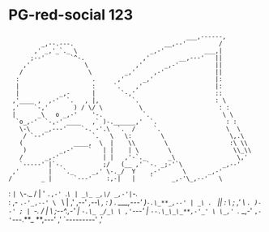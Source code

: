 # PG-red-social 123

                                                     ___,------,
             _,--.---.                         __,--'         /
           ,' _,'_`._ \                    _,-'           ___,|
          ;--'       `^-.                ,'        __,---'   ||
        ,'               \             ,'      _,-'          ||
       /                  \         _,'     ,-'              ||
      :                    .      ,'     _,'                 |:
      |                    :     `.    ,'                    |:
      |           _,-      |       `-,'                      ::
     ,'____ ,  ,-'  `.   , |,         `.                     : \
     ,'    `-,'       ) / \/ \          \                     : :
     |      _\   o _,-'    '-.           `.                    \ \
      `o_,-'  `-,-' ____   ,` )-.______,'  `.                   : :
       \-\    _,---'    `-. -'.\  `.  /     `.                  \  \
        / `--'             `.   \   \:        \                  \,.\
       (              ____,  \  |    \\        \                 :\ \\
        )         _,-'    `   | |    | \        \                 \\_\\
       /      _,-'            | |   ,'-`._      _\                 \,'
       `-----' |`-.           ;/   (__ ,' `-. _;-'`\           _,--'
     ,'        |   `._     _,' \-._/  Y    ,-'      \      _,-'
    /        _ |      `---'    :,-|   |    `     _,-'\_,--'   \

: `| \`-._ / | ' `.,-' `._` \ | _\_ _,\/ _,-'| `-._ \
: ,- `.-'_,--' \ ` \ | ,' ,--' _,--\ _, : ) . \___,---' )`-.\_**_,--' |
_\ . ` || : \ ; ,' \ `. )--' ; | `-. / | \ ;--^._,-' | `-.\_ _/_\
\ ,'`---' | `--.\_\_\_**,-'_' \
\_,' `._ \_,-' ` ,-' `---.**\_ **,---'
,' `---------'
,'
